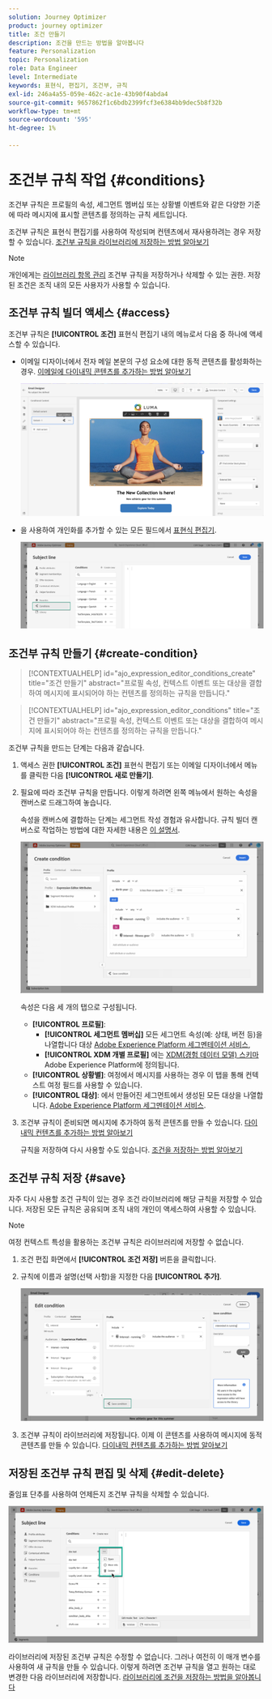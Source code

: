 ```yaml
---
solution: Journey Optimizer
product: journey optimizer
title: 조건 만들기
description: 조건을 만드는 방법을 알아봅니다
feature: Personalization
topic: Personalization
role: Data Engineer
level: Intermediate
keywords: 표현식, 편집기, 조건부, 규칙
exl-id: 246a4a55-059e-462c-ac1e-43b90f4abda4
source-git-commit: 9657862f1c6bdb2399fcf3e6384bb9dec5b8f32b
workflow-type: tm+mt
source-wordcount: '595'
ht-degree: 1%

---
```


# 조건부 규칙 작업 {#conditions}

조건부 규칙은 프로필의 속성, 세그먼트 멤버십 또는 상황별 이벤트와 같은 다양한 기준에 따라 메시지에 표시할 콘텐츠를 정의하는 규칙 세트입니다.

조건부 규칙은 표현식 편집기를 사용하여 작성되며 컨텐츠에서 재사용하려는 경우 저장할 수 있습니다. [조건부 규칙을 라이브러리에 저장하는 방법 알아보기](#save)

>[!NOTE]
>
>개인에게는 [라이브러리 항목 관리](../administration/ootb-product-profiles.md) 조건부 규칙을 저장하거나 삭제할 수 있는 권한. 저장된 조건은 조직 내의 모든 사용자가 사용할 수 있습니다.

## 조건부 규칙 빌더 액세스 {#access}

조건부 규칙은 **[!UICONTROL 조건]** 표현식 편집기 내의 메뉴로서 다음 중 하나에 액세스할 수 있습니다.

* 이메일 디자이너에서 전자 메일 본문의 구성 요소에 대한 동적 콘텐츠를 활성화하는 경우. [이메일에 다이내믹 콘텐츠를 추가하는 방법 알아보기](dynamic-content.md#emails)

   ![](assets/conditions-access-email.png)

* 을 사용하여 개인화를 추가할 수 있는 모든 필드에서 [표현식 편집기](personalization-build-expressions.md).

   ![](assets/conditions-access-editor.png)

## 조건부 규칙 만들기 {#create-condition}

>[!CONTEXTUALHELP]
>id="ajo_expression_editor_conditions_create"
>title="조건 만들기"
>abstract="프로필 속성, 컨텍스트 이벤트 또는 대상을 결합하여 메시지에 표시되어야 하는 컨텐츠를 정의하는 규칙을 만듭니다."

>[!CONTEXTUALHELP]
>id="ajo_expression_editor_conditions"
>title="조건 만들기"
>abstract="프로필 속성, 컨텍스트 이벤트 또는 대상을 결합하여 메시지에 표시되어야 하는 컨텐츠를 정의하는 규칙을 만듭니다."

조건부 규칙을 만드는 단계는 다음과 같습니다.

1. 액세스 권한 **[!UICONTROL 조건]** 표현식 편집기 또는 이메일 디자이너에서 메뉴를 클릭한 다음 **[!UICONTROL 새로 만들기]**.

1. 필요에 따라 조건부 규칙을 만듭니다. 이렇게 하려면 왼쪽 메뉴에서 원하는 속성을 캔버스로 드래그하여 놓습니다.

   속성을 캔버스에 결합하는 단계는 세그먼트 작성 경험과 유사합니다. 규칙 빌더 캔버스로 작업하는 방법에 대한 자세한 내용은 [이 설명서](https://experienceleague.adobe.com/docs/experience-platform/segmentation/ui/segment-builder.html?lang=en#rule-builder-canvas).

   ![](assets/conditions-create.png)

   속성은 다음 세 개의 탭으로 구성됩니다.

   * **[!UICONTROL 프로필]**:
      * **[!UICONTROL 세그먼트 멤버십]** 모든 세그먼트 속성(예: 상태, 버전 등)을 나열합니다 대상 [Adobe Experience Platform 세그멘테이션 서비스](https://experienceleague.adobe.com/docs/experience-platform/segmentation/home.html),
      * **[!UICONTROL XDM 개별 프로필]** 에는 [XDM(경험 데이터 모델) 스키마](https://experienceleague.adobe.com/docs/experience-platform/xdm/home.html?lang=ko-KR) Adobe Experience Platform에 정의됩니다.
   * **[!UICONTROL 상황별]**: 여정에서 메시지를 사용하는 경우 이 탭을 통해 컨텍스트 여정 필드를 사용할 수 있습니다.
   * **[!UICONTROL 대상]**: 에서 만들어진 세그먼트에서 생성된 모든 대상을 나열합니다. [Adobe Experience Platform 세그멘테이션 서비스](https://experienceleague.adobe.com/docs/experience-platform/segmentation/home.html).

1. 조건부 규칙이 준비되면 메시지에 추가하여 동적 콘텐츠를 만들 수 있습니다. [다이내믹 컨텐츠를 추가하는 방법 알아보기](dynamic-content.md)

   규칙을 저장하여 다시 사용할 수도 있습니다. [조건을 저장하는 방법 알아보기](#save)

## 조건부 규칙 저장 {#save}

자주 다시 사용할 조건 규칙이 있는 경우 조건 라이브러리에 해당 규칙을 저장할 수 있습니다. 저장된 모든 규칙은 공유되며 조직 내의 개인이 액세스하여 사용할 수 있습니다.

>[!NOTE]
>
>여정 컨텍스트 특성을 활용하는 조건부 규칙은 라이브러리에 저장할 수 없습니다.

1. 조건 편집 화면에서 **[!UICONTROL 조건 저장]** 버튼을 클릭합니다.

1. 규칙에 이름과 설명(선택 사항)을 지정한 다음 **[!UICONTROL 추가]**.

   ![](assets/conditions-name-description.png)

1. 조건부 규칙이 라이브러리에 저장됩니다. 이제 이 콘텐츠를 사용하여 메시지에 동적 콘텐츠를 만들 수 있습니다. [다이내믹 컨텐츠를 추가하는 방법 알아보기](dynamic-content.md)

## 저장된 조건부 규칙 편집 및 삭제 {#edit-delete}

줄임표 단추를 사용하여 언제든지 조건부 규칙을 삭제할 수 있습니다.

![](assets/conditions-open.png)

라이브러리에 저장된 조건부 규칙은 수정할 수 없습니다. 그러나 여전히 이 매개 변수를 사용하여 새 규칙을 만들 수 있습니다. 이렇게 하려면 조건부 규칙을 열고 원하는 대로 변경한 다음 라이브러리에 저장합니다. [라이브러리에 조건을 저장하는 방법을 알아봅니다](#save)

